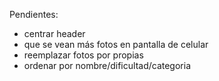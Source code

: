 Pendientes:
  - centrar header
  - que se vean más fotos en pantalla de celular
  - reemplazar fotos por propias
  - ordenar por nombre/dificultad/categoria
